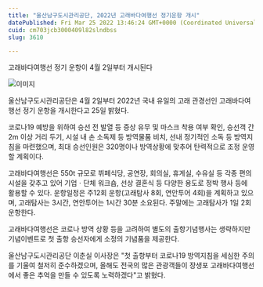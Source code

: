 ```yaml
---
title: "울산남구도시관리공단, 2022년 고래바다여행선 정기운항 개시"
datePublished: Fri Mar 25 2022 13:46:24 GMT+0000 (Coordinated Universal Time)
cuid: cm703jcb3000409l82slndbss
slug: 3610

---
```



고래바다여행선 정기 운항이 4월 2일부터 개시된다

![이미지](https://cdn.hashnode.com/res/hashnode/image/upload/v1739255026491/08049c54-340e-43d9-afb7-8d12203b8103.jpeg)

울산남구도시관리공단은 4월 2일부터 2022년 국내 유일의 고래 관경선인 고래바다여행선 정기 운항을 개시한다고 25일 밝혔다.

코로나19 예방을 위하여 승선 전 발열 등 증상 유무 및 마스크 착용 여부 확인, 승선객 간 2m 이상 거리 두기, 시설 내 손 소독제 등 방역물품 비치, 선내 정기적인 소독 등 방역지침을 마련했으며, 최대 승선인원은 320명이나 방역상황에 맞추어 탄력적으로 조정 운영할 계획이다.

고래바다여행선은 550t 규모로 뷔페식당, 공연장, 회의실, 휴게실, 수유실 등 각종 편의시설을 갖추고 있어 기업ㆍ단체 워크숍, 선상 결혼식 등 다양한 용도로 정박 행사 등에 활용할 수 있다. 운항일정은 주12회 운항(고래탐사 8회, 연안투어 4회)을 계획하고 있으며, 고래탐사는 3시간, 연안투어는 1시간 30분 소요된다. 주말에는 고래탐사가 1일 2회 운항한다.

고래바다여행선은 코로나 방역 상황 등을 고려하여 별도의 출항기념행사는 생략하지만 기념이벤트로 첫 출항 승선자에게 소정의 기념품을 제공한다.

울산남구도시관리공단 이춘실 이사장은 "첫 출항부터 코로나19 방역지침을 세심한 주의를 기울여 철저히 준수하겠으며, 올해도 전국의 많은 관광객들이 장생포 고래바다여행선에서 좋은 추억을 만들 수 있도록 노력하겠다"고 밝혔다.